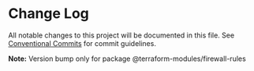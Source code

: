 # Change Log

All notable changes to this project will be documented in this file.
See [Conventional Commits](https://conventionalcommits.org) for commit guidelines.



**Note:** Version bump only for package @terraform-modules/firewall-rules
